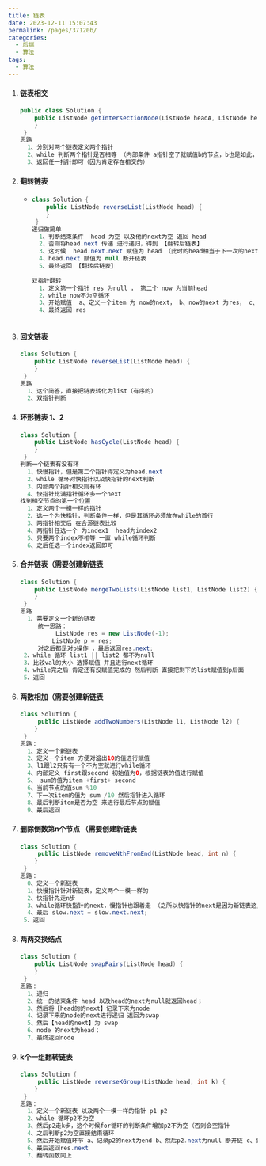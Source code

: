 ```yaml
---
title: 链表
date: 2023-12-11 15:07:43
permalink: /pages/37120b/
categories: 
  - 后端
  - 算法
tags: 
  - 算法
---
```




1. #### 链表相交

   ```java
   public class Solution {
       public ListNode getIntersectionNode(ListNode headA, ListNode headB) {
       }
    }   
   思路
     1、分别对两个链表定义两个指针
     2、while 判断两个指针是否相等 （内部条件 a指针空了就赋值b的节点，b也是如此，一直判断下去） 
     3、返回任一指针即可（因为肯定存在相交的）
   ```

   

2. #### 翻转链表

   - ```java
     class Solution {
         public ListNode reverseList(ListNode head) {
         }
      }  
     递归做简单
       1、判断结束条件  head 为空 以及他的next为空 返回 head
       2、否则将head.next 传递 进行递归，得到 【翻转后链表】
       3、这时候  head.next.next 赋值为 head （此时的head相当于下一次的next，这里就实现了翻转后的赋值）
       4、head.next 赋值为 null 断开链表 
       5、最终返回 【翻转后链表】
       
     双指针翻转
       1、定义第一个指针 res 为null ， 第二个 now 为当前head
       2、while now不为空循环
       3、开始赋值  a、定义一个item 为 now的next， b、now的next 为res， c、res为now d、 now为item （有点绕的）
       4、最终返回 res
       
     ```

   

3. #### 回文链表

   #### 

   ```java
   class Solution {
       public ListNode reverseList(ListNode head) {
       }
    }  
   思路
     1、这个简答，直接把链表转化为list（有序的）
     2、双指针判断
   ```

   

4. #### 环形链表 1、2

   #### 

   ```java
   class Solution {
       public ListNode hasCycle(ListNode head) {
       }
    } 
   判断一个链表有没有环
     1、快慢指针，但是第二个指针得定义为head.next
     2、while 循环对快指针以及快指针的next判断
     3、内部两个指针相交则有环
     4、快指针比满指针循环多一个next
   找到相交节点的第一个位置
     1、定义两个一模一样的指针
     2、选一个为快指针，判断条件一样，但是其循环必须放在while的首行
     3、两指针相交后 在合源链表比较
     4、两指针任选一个 为index1  head为index2
     5、只要两个index不相等 一直 while循环判断
     6、之后任选一个index返回即可
   ```

   

5. #### 合并链表（需要创建新链表

   #### 

   ```java
   class Solution {
       public ListNode mergeTwoLists(ListNode list1, ListNode list2) {
       }
    }   
   思路
     1、需要定义一个新的链表
     	统一思路：
     	     ListNode res = new ListNode(-1);
            ListNode p = res;
   		对之后都是对p操作 ，最后返回res.next;
   	2、while 循环 list1 || list2 都不为null
   	3、比较val的大小 选择赋值 并且进行next循环
   	4、while完之后 肯定还有没赋值完成的 然后判断 直接把剩下的list赋值到p后面
   	5、返回
   ```

   

6. #### 两数相加（需要创建新链表

   #### 

   ```java
   class Solution {
        public ListNode addTwoNumbers(ListNode l1, ListNode l2) {
       }
    }   
   思路：
     1、定义一个新链表
     2、定义一个item 方便对溢出10的值进行赋值
     3、l1跟l2只有有一个不为空就进行while循环
     4、内部定义 first跟second 初始值为0，根据链表的值进行赋值
     5、 sum的值为item +first+ second 
     6、当前节点的值sum %10
     7、下一次item的值为 sum /10 然后指针进入循环
     8、最后判断item是否为空 来进行最后节点的赋值
     9、最后返回
   ```

   

7. #### 删除倒数第n个节点 （需要创建新链表

   #### 

   ```java
   class Solution {
        public ListNode removeNthFromEnd(ListNode head, int n) {
       }
    }   
   思路：
     0、定义一个新链表
     1、快慢指针针对新链表，定义两个一模一样的
     2、快指针先走n步
     3、while循环快指针的next，慢指针也跟着走 （之所以快指针的next是因为新链表这里next了）
     4、最后 slow.next = slow.next.next;
   	5、返回 
   
   ```

   

8. #### 两两交换结点

   #### 

   ```java
   class Solution {
       public ListNode swapPairs(ListNode head) {
       }
    }
   思路：
     1、递归
     2、统一的结束条件 head 以及head的next为null就返回head；
     3、然后将【head的的next】记录下来为node
     4、记录下来的node的next进行递归 返回为swap
     5、然后【head的next】为 swap
     6、node 的next为head；
     7、最终返回node
   
   ```

   

9. #### k个一组翻转链表

   #### 

   ```java
   class Solution {
        public ListNode reverseKGroup(ListNode head, int k) {
       }
    }   
   思路：
     1、定义一个新链表 以及两个一模一样的指针 p1 p2
     2、while 循环p2不为空
     3、然后p2走k步，这个时候for循环的判断条件增加p2不为空（否则会空指针
     4、之后判断p2为空直接结束循环
     5、然后开始赋值环节 a、记录p2的next为end b、然后p2.next为null 断开链 c、记录p1的next为start d、然后p1.next调用翻转链表函数进行翻转 传值为start， 这样就得到这一段的翻转链表， e、然后start的next赋值为end，再接上上一段 f、然后 p1 p2指针都赋值为start，开始新的下一段while循环
     6、最后返回res.next
     7、翻转函数同上
     
   ```

   
